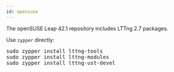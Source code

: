 ```yaml
---
id: opensuse
---
```


The openSUSE Leap 42.1 repository includes LTTng 2.7 packages.

Use `zypper` directly:

<pre class="term">
sudo zypper install lttng-tools
sudo zypper install lttng-modules
sudo zypper install lttng-ust-devel
</pre>
